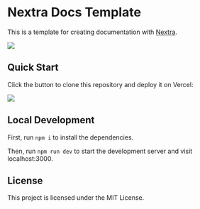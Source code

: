 # Nextra Docs Template 

This is a template for creating documentation with [Nextra](https://nextra.site).

[![](.github/screenshot.png)](https://nextra-docs-template.vercel.app)

## Quick Start

Click the button to clone this repository and deploy it on Vercel:

[![](https://vercel.com/button)](https://vercel.com/new/clone?s=https%3A%2F%2Fgithub.com%2Fshuding%2Fnextra-docs-template&showOptionalTeamCreation=false)

## Local Development

First, run `npm i` to install the dependencies.

Then, run `npm run dev` to start the development server and visit localhost:3000.

## License

This project is licensed under the MIT License.
